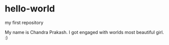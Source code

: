 # hello-world
my first repository

My name is Chandra Prakash. I got engaged with worlds most beautiful girl. :)
